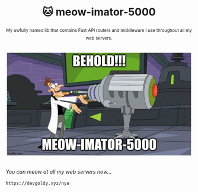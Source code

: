 <div align="center">

  # 🐱 meow-imator-5000

  <sub>My awfully named lib that contains Fast API routers and middleware I use throughout all my web servers.</sub>

  <br>

  <img width="500px" src="./assets/dr-doofenshmirtz.jpg">

</div>

<br>

*You can meow at all my web servers now...*
```sh
https://devgoldy.xyz/nya
```
